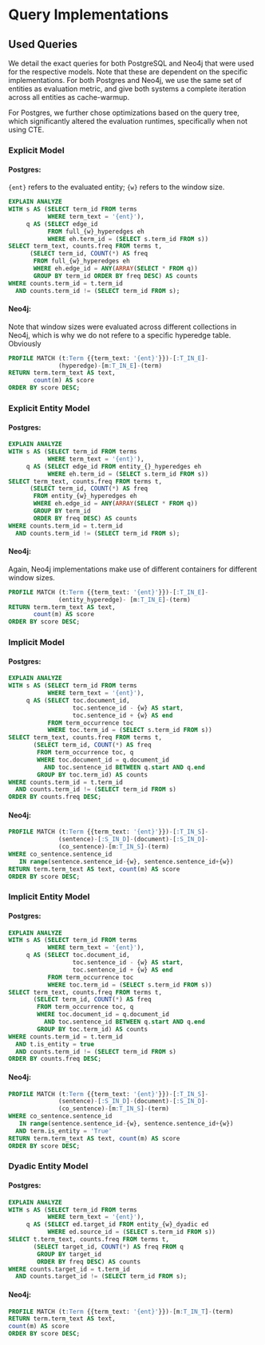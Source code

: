 # Query Implementations

## Used Queries
We detail the exact queries for both PostgreSQL and Neo4j that were used for the respective models. Note that these are dependent on the specific implementations.
For both Postgres and Neo4j, we use the same set of entities as evaluation metric, and give both systems a complete iteration across all entities as cache-warmup.

For Postgres, we further chose optimizations based on the query tree, which significantly altered the evaluation runtimes, specifically when not using CTE.

### Explicit Model

#### Postgres:
`{ent}` refers to the evaluated entity;
`{w}` refers to the window size.

```SQL
EXPLAIN ANALYZE
WITH s AS (SELECT term_id FROM terms
           WHERE term_text = '{ent}'),
     q AS (SELECT edge_id
           FROM full_{w}_hyperedges eh
           WHERE eh.term_id = (SELECT s.term_id FROM s))
SELECT term_text, counts.freq FROM terms t,
      (SELECT term_id, COUNT(*) AS freq
       FROM full_{w}_hyperedges eh
       WHERE eh.edge_id = ANY(ARRAY(SELECT * FROM q))
       GROUP BY term_id ORDER BY freq DESC) AS counts
WHERE counts.term_id = t.term_id
  AND counts.term_id != (SELECT term_id FROM s);
```

#### Neo4j:
Note that window sizes were evaluated across different collections in Neo4j, which is why we do not refere to a specific hyperedge table. Obviously
```SQL
PROFILE MATCH (t:Term {{term_text: '{ent}'}})-[:T_IN_E]-
              (hyperedge)-[m:T_IN_E]-(term)
RETURN term.term_text AS text,
       count(m) AS score
ORDER BY score DESC;
```

### Explicit Entity Model

#### Postgres:
```SQL
EXPLAIN ANALYZE
WITH s AS (SELECT term_id FROM terms
           WHERE term_text = '{ent}'),
     q AS (SELECT edge_id FROM entity_{}_hyperedges eh
           WHERE eh.term_id = (SELECT s.term_id FROM s))
SELECT term_text, counts.freq FROM terms t,
      (SELECT term_id, COUNT(*) AS freq
       FROM entity_{w}_hyperedges eh
       WHERE eh.edge_id = ANY(ARRAY(SELECT * FROM q))
       GROUP BY term_id
       ORDER BY freq DESC) AS counts
WHERE counts.term_id = t.term_id
  AND counts.term_id != (SELECT term_id FROM s);
```

#### Neo4j:
Again, Neo4j implementations make use of different containers for different window sizes.
```SQL
PROFILE MATCH (t:Term {{term_text: '{ent}'}})-[:T_IN_E]-
              (entity_hyperedge)- [m:T_IN_E]-(term)
RETURN term.term_text AS text,
       count(m) AS score
ORDER BY score DESC;
```

### Implicit Model

#### Postgres:
```SQL
EXPLAIN ANALYZE
WITH s AS (SELECT term_id FROM terms
           WHERE term_text = '{ent}'),
     q AS (SELECT toc.document_id,
                  toc.sentence_id - {w} AS start,
                  toc.sentence_id + {w} AS end
           FROM term_occurrence toc
           WHERE toc.term_id = (SELECT s.term_id FROM s))
SELECT term_text, counts.freq FROM terms t,
       (SELECT term_id, COUNT(*) AS freq
        FROM term_occurrence toc, q
        WHERE toc.document_id = q.document_id
          AND toc.sentence_id BETWEEN q.start AND q.end
        GROUP BY toc.term_id) AS counts
WHERE counts.term_id = t.term_id
  AND counts.term_id != (SELECT term_id FROM s)
ORDER BY counts.freq DESC;
```

#### Neo4j:
```SQL
PROFILE MATCH (t:Term {{term_text: '{ent}'}})-[:T_IN_S]-
              (sentence)-[:S_IN_D]-(document)-[:S_IN_D]-
              (co_sentence)-[m:T_IN_S]-(term)
WHERE co_sentence.sentence_id
   IN range(sentence.sentence_id-{w}, sentence.sentence_id+{w})
RETURN term.term_text AS text, count(m) AS score
ORDER BY score DESC;
```

### Implicit Entity Model

#### Postgres:
```SQL
EXPLAIN ANALYZE
WITH s AS (SELECT term_id FROM terms
           WHERE term_text = '{ent}'),
     q AS (SELECT toc.document_id,
                  toc.sentence_id - {w} AS start,
                  toc.sentence_id + {w} AS end
           FROM term_occurrence toc
           WHERE toc.term_id = (SELECT s.term_id FROM s))
SELECT term_text, counts.freq FROM terms t,
       (SELECT term_id, COUNT(*) AS freq
        FROM term_occurrence toc, q
        WHERE toc.document_id = q.document_id
          AND toc.sentence_id BETWEEN q.start AND q.end
        GROUP BY toc.term_id) AS counts
WHERE counts.term_id = t.term_id
  AND t.is_entity = true
  AND counts.term_id != (SELECT term_id FROM s)
ORDER BY counts.freq DESC;
```

#### Neo4j:
```SQL
PROFILE MATCH (t:Term {{term_text: '{ent}'}})-[:T_IN_S]-
              (sentence)-[:S_IN_D]-(document)-[:S_IN_D]-
              (co_sentence)-[m:T_IN_S]-(term)
WHERE co_sentence.sentence_id
   IN range(sentence.sentence_id-{w}, sentence.sentence_id+{w})
  AND term.is_entity = 'True'
RETURN term.term_text AS text, count(m) AS score
ORDER BY score DESC;
```

### Dyadic Entity Model

#### Postgres:

```SQL
EXPLAIN ANALYZE
WITH s AS (SELECT term_id FROM terms
           WHERE term_text = '{ent}'),
     q AS (SELECT ed.target_id FROM entity_{w}_dyadic ed
           WHERE ed.source_id = (SELECT s.term_id FROM s))
SELECT t.term_text, counts.freq FROM terms t,
       (SELECT target_id, COUNT(*) AS freq FROM q
        GROUP BY target_id
        ORDER BY freq DESC) AS counts
WHERE counts.target_id = t.term_id
  AND counts.target_id != (SELECT term_id FROM s);
```

#### Neo4j:

```SQL
PROFILE MATCH (t:Term {{term_text: '{ent}'}})-[m:T_IN_T]-(term)
RETURN term.term_text AS text,
count(m) AS score
ORDER BY score DESC;
```
